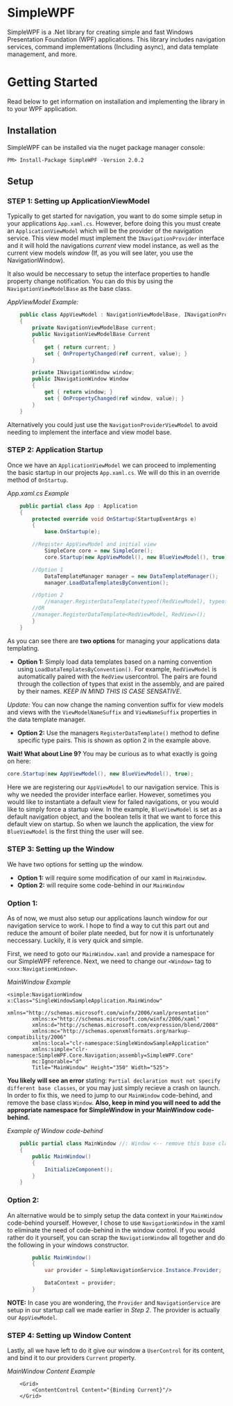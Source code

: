 # SimpleWPF
SimpleWPF is a .Net library for creating simple and fast Windows Presentation Foundation (WPF) applications. This library includes navigation services, command implementations (Including async), and data template management, and more.

# Getting Started
Read below to get information on installation and implementing the library in to your WPF application.

## Installation
SimpleWPF can be installed via the nuget package manager console:

    PM> Install-Package SimpleWPF -Version 2.0.2
    
## Setup

### STEP 1: Setting up ApplicationViewModel

Typically to get started for navigation, you want to do some simple setup in your applications `App.xaml.cs`. However, before doing this you must create an `ApplicationViewModel` which will be the provider of the navigation service. This view model must implement the `INavigationProvider` interface and it will hold the navigations *current* view model instance, as well as the current view models *window* (If, as you will see later, you use the NavigationWindow).

It also would be neccessary to setup the interface properties to handle property change notification. You can do this by using the `NavigationViewModelBase` as the base class. 

*AppViewModel Example:*
````C#
    public class AppViewModel : NavigationViewModelBase, INavigationProvider
    {
        private NavigationViewModelBase current;
        public NavigationViewModelBase Current
        {
            get { return current; }
            set { OnPropertyChanged(ref current, value); }
        }

        private INavigationWindow window;
        public INavigationWindow Window
        {
            get { return window; }
            set { OnPropertyChanged(ref window, value); }
        }
    }
````

Alternatively you could just use the `NavigationProviderViewModel` to avoid needing to implement the interface and view model base.

### STEP 2: Application Startup

Once we have an `ApplicationViewModel` we can proceed to implementing the basic startup in our projects `App.xaml.cs`. We will do this in an override method of `OnStartup`.

*App.xaml.cs Example*
````C#
    public partial class App : Application
    {
        protected override void OnStartup(StartupEventArgs e)
        {
            base.OnStartup(e);

	    //Register AppViewModel and initial view
            SimpleCore core = new SimpleCore();
            core.Startup(new AppViewModel(), new BlueViewModel(), true);

	    //Option 1
            DataTemplateManager manager = new DataTemplateManager();
            manager.LoadDataTemplatesByConvention();

	    //Option 2
            //manager.RegisterDataTemplate(typeof(RedViewModel), typeof(RedView));
	    //OR
	    //manager.RegisterDataTemplate<RedViewModel, RedView>();
        }
    }
````

As you can see there are **two options** for managing your applications data templating. 

- **Option 1:** Simply load data templates based on a naming convention using `LoadDataTemplatesByConvention()`. For example, `RedViewModel` is automatically paired with the `RedView` usercontrol. The pairs are found through the collection of types that exist in the assembly, and are paired by their names. *KEEP IN MIND THIS IS CASE SENSATIVE*. 

*Update:* You can now change the naming convention suffix for view models and views with the `ViewModelNameSuffix` and `ViewNameSuffix` properties in the data template manager.


- **Option 2:** Use the managers `RegisterDataTemplate()` method to define specific type pairs. This is shown as option 2 in the example above.

**Wait! What about Line  9?**
You may be curious as to what exactly is going on here:
````C#
core.Startup(new AppViewModel(), new BlueViewModel(), true);
````

Here we are registering our `AppViewModel` to our navigation service. This is why we needed the provider interface earlier. However, sometimes you would like to instantiate a default view for failed navigations, or you would like to simply force a startup view. In the example, `BlueViewModel` is set as a default navigation object, and the boolean tells it that we want to force this default view on startup. So when we launch the application, the view for `BlueViewModel` is the first thing the user will see.

### STEP 3: Setting up the Window

We have two options for setting up the window. 
- **Option 1:** will require some modification of our xaml in `MainWindow`.
- **Option 2:** will require some code-behind in our `MainWindow`

### Option 1:
As of now, we must also setup our applications launch window for our navigation service to work. I hope to find a way to cut this part out and reduce the amount of boiler plate needed, but for now it is unfortunately neccessary. Luckily, it is very quick and simple.

First, we need to goto our `MainWindow.xaml` and provide a namespace for our SimpleWPF reference. Next, we need to change our `<Window>` tag to `<xxx:NavigationWindow>`.

*MainWindow Example*
````xaml
<simple:NavigationWindow x:Class="SingleWindowSampleApplication.MainWindow"
        xmlns="http://schemas.microsoft.com/winfx/2006/xaml/presentation"
        xmlns:x="http://schemas.microsoft.com/winfx/2006/xaml"
        xmlns:d="http://schemas.microsoft.com/expression/blend/2008"
        xmlns:mc="http://schemas.openxmlformats.org/markup-compatibility/2006"
        xmlns:local="clr-namespace:SingleWindowSampleApplication"
        xmlns:simple="clr-namespace:SimpleWPF.Core.Navigation;assembly=SimpleWPF.Core"
        mc:Ignorable="d"
        Title="MainWindow" Height="350" Width="525">
````

**You likely will see an error** stating: `Partial declaration must not specify different base classes`, or you may just simply recieve a crash on launch. In order to fix this, we need to jump to our `MainWindow` code-behind, and remove the base class `Window`. **Also, keep in mind you will need to add the appropriate namespace for SimpleWindow in your MainWindow code-behind.**

*Example of Window code-behind*
````C#
    public partial class MainWindow //: Window <-- remove this base class
    {
        public MainWindow()
        {
            InitializeComponent();
        }
    }
````

### Option 2:
An alternative would be to simply setup the data context in your `MainWindow` code-behind yourself. However, I chose to use `NavigationWindow` in the xaml to eliminate the need of code-behind in the window control. If you would rather do it yourself, you can scrap the `NavigationWindow` all together and do the following in your windows constructor.

````C#
        public MainWindow()
        {
            var provider = SimpleNavigationService.Instance.Provider;

            DataContext = provider;
        }
````

**NOTE:** In case you are wondering, the `Provider` and `NavigationService` are setup in our startup call we made earlier in *Step 2*. The provider is actually our `AppViewModel`.

### STEP 4: Setting up Window Content
Lastly, all we have left to do it give our window a `UserControl` for its content, and bind it to our providers `Current` property.

*MainWindow Content Example*
````xaml
    <Grid>
        <ContentControl Content="{Binding Current}"/>
    </Grid>
````
